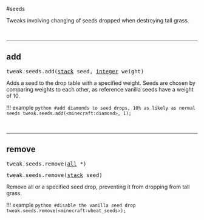 #seeds

Tweaks involving changing of seeds dropped when destroying tall grass.

<br>

---
## add

<pre>tweak.seeds.add(<a href="/arguments/stack/">stack</a> seed, <a href="/arguments/integer/">integer</a> weight)</pre>

Adds a seed to the drop table with a specified weight.
Seeds are chosen by comparing weights to each other, as reference vanilla seeds have a weight of 10.

!!! example
	```python
	#add diamonds to seed drops, 10% as likely as normal seeds
	tweak.seeds.add(<minecraft:diamond>, 1);
	```

<br>

---
## remove

<pre>tweak.seeds.remove(<a href="/arguments/all/">all</a> *)</pre>
<pre>tweak.seeds.remove(<a href="/arguments/stack/">stack</a> seed)</pre>

Remove all or a specified seed drop, preventing it from dropping from tall grass.

!!! example
	```python
	#disable the vanilla seed drop
	tweak.seeds.remove(<minecraft:wheat_seeds>);
	```

<br>